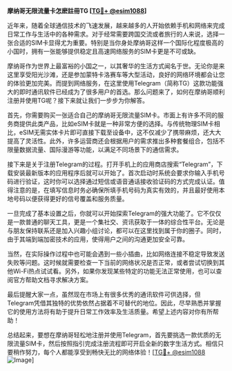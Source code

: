 **摩纳哥无限流量卡怎麽註冊TG [[TG💪+ @esim1088](https://t.me/s/esim1088)]**

近年来，随着全球通信技术的飞速发展，越来越多的人开始依赖手机和网络来完成日常工作与生活中的各种需求。对于经常需要跨国交流或者旅行的人来说，选择一张合适的SIM卡显得尤为重要。特别是当你身处摩纳哥这样一个国际化程度极高的小国时，拥有一张能够提供稳定且高速网络服务的SIM卡更是不可或缺。

摩纳哥作为世界上最富裕的小国之一，以其奢华的生活方式闻名于世。无论你是来这里享受阳光沙滩，还是参加蒙特卡洛赛车等大型活动，良好的网络环境都会让您的体验更加完美。而提到网络服务，在这里使用Telegram（简称TG）这款功能强大的即时通讯软件已经成为了很多用户的首选。那么问题来了，如何在摩纳哥顺利注册并使用TG呢？接下来就让我们一步步为你解答。

首先，你需要购买一张适合自己的摩纳哥无限流量SIM卡。市面上有许多不同的服务商提供此类产品，比如eSIM卡就是一种非常方便的选择。与传统物理SIM卡相比，eSIM无需实体卡片即可直接下载至设备中，这不仅减少了携带麻烦，还大大提高了灵活性。此外，许多运营商还会根据用户的需求推出多种套餐组合，包括不限量数据流量、国际漫游等功能，以满足不同场景下的通信需求。

接下来是关于注册Telegram的过程。打开手机上的应用商店搜索“Telegram”，下载安装最新版本的应用程序后就可以开始了。首次启动时系统会要求你输入手机号码进行验证，这时你可以选择通过短信或语音通话接收验证码的方式完成认证。值得注意的是，在填写信息时务必确保所填手机号码为真实有效的，并且最好使用本地号码以便获得更好的信号覆盖和服务质量。

一旦完成了基本设置之后，你就可以开始探索Telegram的强大功能了。它不仅仅是一款普通的聊天工具，更是一个集社交、资讯获取于一体的综合性平台。无论是与朋友保持联系还是加入兴趣小组讨论，都可以在这里找到属于你的圈子。同时，由于其端到端加密技术的应用，使得用户之间的沟通更加安全可靠。

当然，在实际操作过程中也可能会遇到一些小插曲，比如网络连接不稳定导致发送失败等问题。这时候就需要检查一下当前的网络状况是否正常，或者尝试切换到其他Wi-Fi热点试试看。另外，如果你发现某些特定的功能无法正常使用，也可以查阅官方帮助文档寻求解决方案。

最后提醒大家一点，虽然现在市场上有很多优秀的通讯软件可供选择，但Telegram凭借其独特的优势依然占据着不可替代的地位。因此，尽早熟悉并掌握它的使用方法将有助于提升日常工作效率及生活质量。希望上述内容对你有所帮助！

总结起来，要想在摩纳哥轻松地注册并使用Telegram，首先要挑选一款优质的无限流量SIM卡，然后按照指引完成注册流程即可开启全新的数字生活方式。相信只要稍作努力，每个人都能享受到畅快无比的网络体验！[[TG💪+ @esim1088](https://t.me/s/esim1088) ![Image](https://i.postimg.cc/4NQfJmqS/Snipaste-2025-05-13-00-14-12.png)]
